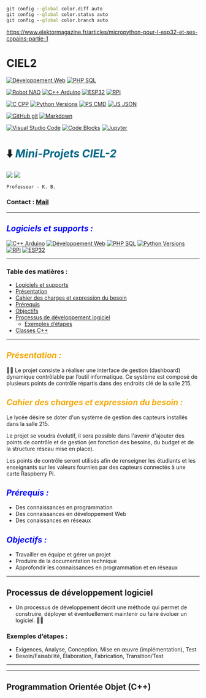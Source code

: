 ```cmd
git config --global color.diff auto
git config --global color.status auto
git config --global color.branch auto
```


https://www.elektormagazine.fr/articles/micropython-pour-l-esp32-et-ses-copains-partie-1

# CIEL2

[![Développement Web](https://img.shields.io/badge/HTML-CSS-yellow)](https://www.w3.org/)
[![PHP SQL](https://img.shields.io/badge/PHP-MySQL-8A2BE2)](https://www.php.net/)

[![Robot NAO](https://img.shields.io/badge/Robot%20NAO-f2003c)](https://www.aldebaran.com/fr/nao)
[![C++ Arduino](https://img.shields.io/badge/Arduino-teal)](https://docs.arduino.cc/)
[![ESP32](https://img.shields.io/badge/ESP32-green)](https://www.espressif.com/en/products/socs/esp32)
[![RPi](https://img.shields.io/badge/Paspberry%20Pi-1b4d3e)](https://www.raspberrypi.com/)

[![C CPP](https://img.shields.io/badge/C-C++-7b68ee)](https://www.cpp.org/)
[![Python Versions](https://img.shields.io/badge/Python-3-blue)](https://www.python.org/)
[![PS CMD](https://img.shields.io/badge/>__ps->\__cmd-bebebe)](https://www.carnus.fr/)
[![JS JSON](https://img.shields.io/badge/JS-JSON-cb410b)](https://www.carnus.fr/)

[![GitHub git](https://img.shields.io/badge/GitHub-git-fd5800)](https://www.carnus.fr/)
[![Markdown](https://img.shields.io/badge/M%20⬇-191970)](https://www.carnus.fr/)

[![Visual Studio Code](https://img.shields.io/badge/Visual%20Studio%20Code-2a52be)](https://www.carnus.fr/)
[![Code Blocks](https://img.shields.io/badge/Code::Blocks-008000)](https://www.carnus.fr/)
[![Jupyter](https://img.shields.io/badge/Jupyter%20NoteBook-ff8c00)](https://www.carnus.fr/)

# ⬇️ <cite><font color="(0,68,88)">Mini-Projets CIEL-2</font></cite>

<a href="https://carnus.fr"><img src="https://img.shields.io/badge/Carnus%20Enseignement Supérieur-F2A900?style=for-the-badge" /></a>
<a href="https://carnus.fr"><img src="https://img.shields.io/badge/BTS%20CIEL-2962FF?style=for-the-badge" /></a>

    Professeur - K. B.

### Contact : [Mail](mailto:lycee@carnus.fr)
---

<a id="LOG"></a>
## <cite><font color="blue"> Logiciels et supports : </font></cite>

[![C++ Arduino](https://img.shields.io/badge/C++-Arduino-teal)](https://docs.arduino.cc/)
[![Développement Web](https://img.shields.io/badge/HTML-CSS-yellow)](https://www.w3.org/)
[![PHP SQL](https://img.shields.io/badge/PHP-MySQL-8A2BE2)](https://www.php.net/)
[![Python Versions](https://img.shields.io/badge/Python-3-blue)](https://www.python.org/)
[![RPi](https://img.shields.io/badge/Paspberry%20Pi-red)](https://www.raspberrypi.com/)
[![ESP32](https://img.shields.io/badge/ESP32-green)](https://www.espressif.com/en/products/socs/esp32)

---

### Table des matières :

* <a href="#LOG">Logiciels et supports</a>
* <a href="#PP">Présentation </a>
* <a href="#CC">Cahier des charges et expression du besoin</a>
* <a href="#PR">Prérequis</a>
* <a href="#OB">Objectifs </a>
* <a href="#PDL">Processus de développement logiciel </a>
    * <a href="#PDLE">Exemples d’étapes</a>
* <a href="#POO">Classes C++ </a>

---

<a id="PP"></a>
## <cite><font color="#F2A900"> Présentation : </font></cite>

✍🏼 Le projet consiste à réaliser une interface de gestion (dashboard) dynamique contrôlable par l’outil informatique. Ce système est composé de plusieurs points de contrôle répartis dans des endroits clé de la salle 215.

<a id="CC"></a>
## <cite><font color="#F2A900"> Cahier des charges et expression du besoin : </font></cite>

Le lycée désire se doter d'un système de gestion des capteurs installés dans la salle 215.

Le projet se voudra évolutif, il sera possible dans l'avenir d'ajouter des points de contrôle et de gestion (en fonction des besoins, du budget et de la structure réseau mise en place).

Les points de contrôle seront utilisés afin de renseigner les étudiants et les enseignants sur les valeurs fournies par des capteurs connectés à une carte Raspberry Pi.

<a id="PR"></a>
## <cite><font color="blue"> Prérequis : </font></cite>

* Des connaissances en programmation 
* Des connaissances en développement Web
* Des conaissances en réseaux


<a id="OB"></a>
## <cite><font color="blue"> Objectifs : </font></cite>

* Travailler en équipe et gérer un projet
* Produire de la documentation technique
* Approfondir les connaissances en programmation et en réseaux


---

<a id="PDL"></a>
## Processus de développement logiciel
* Un processus de développement décrit une méthode qui permet de construire, déployer et éventuellement maintenir ou faire évoluer un logiciel. ✌🏼

<a id="PDLE"></a>
### Exemples d’étapes :
- Exigences, Analyse, Conception, Mise en œuvre (implémentation), Test
- Besoin/Faisabilité, Élaboration, Fabrication, Transition/Test

---
---

<a id="POO"></a>
## Programmation Orientée Objet (C++)

